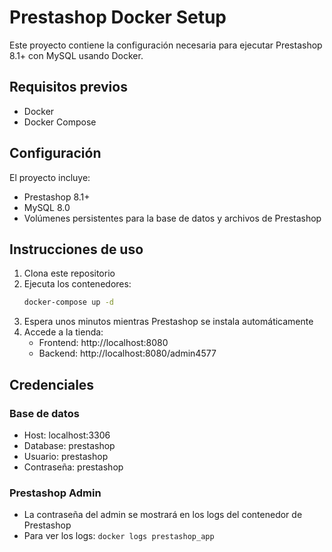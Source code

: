 # Prestashop Docker Setup

Este proyecto contiene la configuración necesaria para ejecutar Prestashop 8.1+ con MySQL usando Docker.

## Requisitos previos

- Docker
- Docker Compose

## Configuración

El proyecto incluye:
- Prestashop 8.1+
- MySQL 8.0
- Volúmenes persistentes para la base de datos y archivos de Prestashop

## Instrucciones de uso

1. Clona este repositorio
2. Ejecuta los contenedores:
   ```bash
   docker-compose up -d
   ```
3. Espera unos minutos mientras Prestashop se instala automáticamente
4. Accede a la tienda:
   - Frontend: http://localhost:8080
   - Backend: http://localhost:8080/admin4577

## Credenciales

### Base de datos
- Host: localhost:3306
- Database: prestashop
- Usuario: prestashop
- Contraseña: prestashop

### Prestashop Admin
- La contraseña del admin se mostrará en los logs del contenedor de Prestashop
- Para ver los logs: `docker logs prestashop_app`
